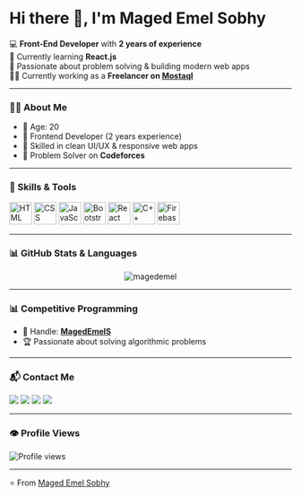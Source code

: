 # Hi there 👋, I'm Maged Emel Sobhy  

💻 **Front-End Developer** with **2 years of experience**  
🌱 Currently learning **React.js**  
🎯 Passionate about problem solving & building modern web apps  
🧑‍💻 Currently working as a **Freelancer on [Mostaql](https://mostaql.com/)**  

---

### 👨‍💻 About Me  
- 🔹 Age: 20  
- 🔹 Frontend Developer (2 years experience)  
- 🔹 Skilled in clean UI/UX & responsive web apps  
- 🔹 Problem Solver on **Codeforces**  

---

### 🚀 Skills & Tools  
<p align="left">
  <img src="https://cdn.jsdelivr.net/gh/devicons/devicon/icons/html5/html5-original.svg" alt="HTML" width="40" height="40"/>
  <img src="https://cdn.jsdelivr.net/gh/devicons/devicon/icons/css3/css3-original.svg" alt="CSS" width="40" height="40"/>
  <img src="https://cdn.jsdelivr.net/gh/devicons/devicon/icons/javascript/javascript-original.svg" alt="JavaScript" width="40" height="40"/>
  <img src="https://cdn.jsdelivr.net/gh/devicons/devicon/icons/bootstrap/bootstrap-original.svg" alt="Bootstrap" width="40" height="40"/>
  <img src="https://cdn.jsdelivr.net/gh/devicons/devicon/icons/react/react-original.svg" alt="React" width="40" height="40"/>
  <img src="https://cdn.jsdelivr.net/gh/devicons/devicon/icons/cplusplus/cplusplus-original.svg" alt="C++" width="40" height="40"/>
  <img src="https://cdn.jsdelivr.net/gh/devicons/devicon/icons/firebase/firebase-plain.svg" alt="Firebase" width="40" height="40"/>
</p>  

---

### 📊 GitHub Stats & Languages  
<p align="center">
  <img src="https://github-readme-stats.vercel.app/api/top-langs?username=magedemel&show_icons=true&locale=en&layout=compact" alt="magedemel" />
</p>

---

### 📊 Competitive Programming  
- 👤 Handle: **[MagedEmelS](https://codeforces.com/profile/MagedEmelS)**  
- 🏆 Passionate about solving algorithmic problems  

---

### 📬 Contact Me  
<p align="left">
  <a href="mailto:magedemel007@gmail.com"><img src="https://img.shields.io/badge/Gmail-D14836?style=for-the-badge&logo=gmail&logoColor=white"/></a>
  <a href="https://www.linkedin.com/in/maged-emel-sobhy-a5b50a265/"><img src="https://img.shields.io/badge/LinkedIn-0077B5?style=for-the-badge&logo=linkedin&logoColor=white"/></a>
  <a href="https://www.instagram.com/magooood.0/"><img src="https://img.shields.io/badge/Instagram-E4405F?style=for-the-badge&logo=instagram&logoColor=white"/></a>
  <a href="https://www.facebook.com/maged.emel.5"><img src="https://img.shields.io/badge/Facebook-1877F2?style=for-the-badge&logo=facebook&logoColor=white"/></a>
</p>

---

### 👁️ Profile Views  
![Profile views](https://komarev.com/ghpvc/?username=MagedEmelS&color=blue)

---
⭐️ From [Maged Emel Sobhy](https://github.com/MagedEmel)  
